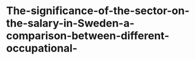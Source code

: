 # The-significance-of-the-sector-on-the-salary-in-Sweden-a-comparison-between-different-occupational-